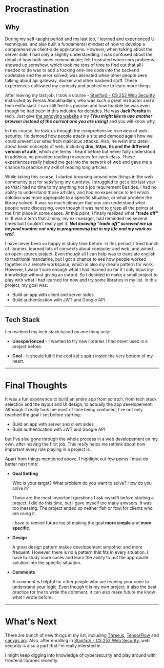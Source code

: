 # Procrastination

## Why

During my self-taught period and my last job, I learned and experienced UI techniques, and also built a fundamental mindset of how to develop a comprehensive client-side applications. However, when talking about the server side, I had only a slightly understanding. I was confused about the detail of how both sides communicate; felt frustrated when cors problems showed up somehow, which took me tons of time to find out that all I needed to do was to add a fucking one-line code into the backend codebase and the error solved; was alienated when other people were talking about api gateway, docker and other backend stuff. These experiences cultivated my curiosity and pushed me to learn more things.

After leaving my last job, I took a course - [Stanford - CS 253 Web Security](https://web.stanford.edu/class/cs253) instructed by Feross Aboukhadijeh, who was such a great instructor and a tech enthusiast. I can still feel his passion and how humble he was even though he had been in this industry for decades. He was **Jack Peralta** in tech. Just give [the annoying website](https://theannoyingsite.com/) a try **_(You might like to use another browser instead of the current one you are using)_** and you will know why.

In this course, he took us through the comprehensive overview of web security. He demoed how people attack a site and demoed again how we could prevent our sites from malicious attacks. Also, he went into detail about basic concepts of web, including **dns, https, tls and the different version of auth**, which are terms I heard before but never fully understood. In addition, he provided reading resources for each class. These experiences really helped me get into the network of web and gave me a chance to practice my skill of reading long articles.

While taking this course, I started browsing around new things in the web community just for satisfying my curiosity. I struggled to get a job last year so that I had no time to try anything not a job requirement Besides, I had no ability to understand those articles, and had no experience to tell which solution was more appropiate to a specific situation, or what problem the library solved. It was so much pleasure that you can understand what people were discussing, even though it was hard to grasp all the points at the first place in some cases. At this point, I finally realized what **"trade off"** is. It was a term that Jimmy, my ex-manager, had reminded me several times but I couldn't really get it. **_Not knowing "trade off" screwed me up beyond number not only in programming but in my life and my work as well._**

I have never been so happy in study time before. In this period, I tried bunch of libraries, learned lots of concects about computer and web, and joined an open-source project. Even though all I can help was to translate english to traditional mandarine, but I got a chance to see how people worked together in a remote workspace, which is also my dream pattern for work. However, I wasn't sure enough what I had learned so far if I only input my knowledge without giving an output. So I decided to make a small project to play with what I had learned for now and try some libraries in my list. In this project, my goal was:

- Build an app with client and server sides
- Build authentication with JWT and Google API

---

## Tech Stack

I considered my tech stack based on one thing only:

- **Unexperienced** - I wanted to try new libraries I had never used in a project before.

- **Cool** - It should fulfill the cool kid's spirit inside the very bottom of my heart.

---


# Final Thoughts

It was a fun experience to build an entire app from scratch, from tech stack selection and the layout and UI design, to actually the app developement. Although it really took me most of time being confused, I've not only reached the goal I set before starting:

- Build an app with server and client sides
- Build authentication with JWT and Google API

but I've also gone through the whole process in a web developement on my own, after leaving the first job. This really helps me rethink about how important every role playing in a project is.

Apart from things mentioned above, I highlight out few points I must do better next time:

- **Goal Setting**

  Who is your target? What problem do you want to solve? How do you solve it?

  These are the most important questions I ask myselft before starting a project. I did do this time, but I gave myself too many anwsers. It was too messing. The project ended up neither fish or fowl for clients who are using it.

  I have to remind future me of making the goal **more simple** and **more specific**.

- **Design**

  A great design pattern makes developement smoother and more frequent. However, there is no a pattern that fits in every situation. I have to study more cases and learn the ability to put the appropiate solution into the specific situation.

- **Comments**

  A comment is helpful for other people who are reading your code to understand your logic. Even though it is my own project, it also the best practice for me to wrtie the comment. It can also make future me know what I wrote before.

---

# What's Next

There are bunch of new things in my list, including [Three.js](https://threejs.org/), [TensorFlow](https://github.com/tensorflow/tfjs) and [canvas api](https://developer.mozilla.org/en-US/docs/Web/API/Canvas_API). Also, after enrolling in [Stanford - CS 253 Web Security](https://web.stanford.edu/class/cs253), web security is also a part that I'm really intersted in.

I might keep digging into knowledge of cybersecurity and play around with frontend libraries recently.

